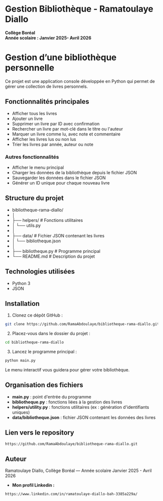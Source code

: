 # Gestion Bibliothèque - Ramatoulaye Diallo

**Collège Boréal**  
**Année scolaire : Janvier 2025- Avril 2026**

# Gestion d’une bibliothèque personnelle 

Ce projet est une application console développée en Python qui permet de gérer une collection de livres personnels.

## Fonctionnalités principales

- Afficher tous les livres
- Ajouter un livre
- Supprimer un livre par ID avec confirmation
- Rechercher un livre par mot-clé dans le titre ou l'auteur
- Marquer un livre comme lu, avec note et commentaire
- Afficher les livres lus ou non lus
- Trier les livres par année, auteur ou note

### Autres fonctionnalités

- Afficher le menu principal 
- Charger les données de la bibliothèque depuis le fichier JSON
- Sauvegarder les données dans le fichier JSON
- Générer un ID unique pour chaque nouveau livre

## Structure du projet

* bibliotheque-rama-diallo/
* │
* ├── helpers/ # Fonctions utilitaires
* │ └── utils.py
* │
* ├── data/ # Fichier JSON contenant les livres
* │ └── bibliotheque.json
* │
* ├── bibliotheque.py # Programme principal
* └── README.md # Description du projet
## Technologies utilisées

- Python 3
- JSON

## Installation 

1. Clonez ce dépôt GitHub :

```bash
git clone https://github.com/RamaAbdoulaye/bibliotheque-rama-diallo.git
```

2. Placez-vous dans le dossier du projet : 
```bash
cd bibliotheque-rama-diallo
```
3. Lancez le programme principal :
```bash
python main.py
```
Le menu interactif vous guidera pour gérer votre bibliothèque.

## Organisation des fichiers
- **main.py** : point d'entrée du programme
- **bibliotheque.py** : fonctions liées à la gestion des livres
- **helpers/utility.py** : fonctions utilitaires (ex : génération d'identifiants uniques)
- **data/bibliotheque.json** : fichier JSON contenant les données des livres

## Lien vers le repository
```bash
https://github.com/RamaAbdoulaye/bibliotheque-rama-diallo.git
```

## Auteur
Ramatoulaye Diallo, 
Collège Boréal — Année scolaire Janvier 2025 - Avril 2026
- **Mon profil Linkedin :**
```bash
https://www.linkedin.com/in/ramatoulaye-diallo-bah-3385a229a/
```